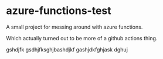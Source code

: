 # azure-functions-test
A small project for messing around with azure functions.

Which actually turned out to be more of a github actions thing.

gshdjfk gsdhjfksghjbashdjkf gashjdkfghjask dghuj
